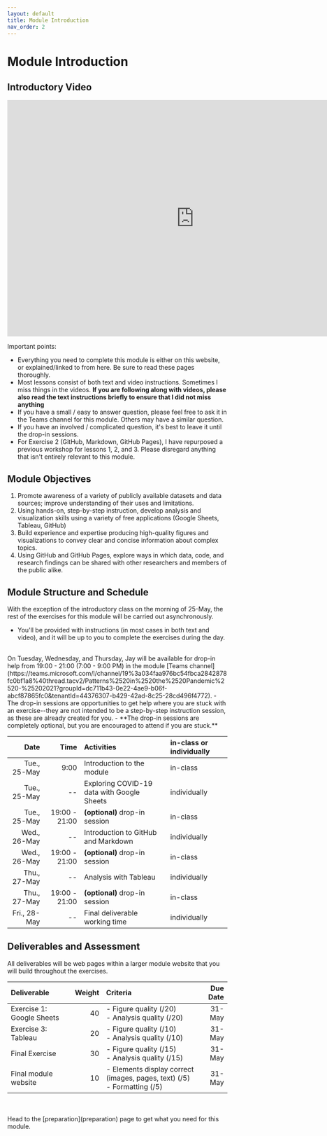 ```yaml
---
layout: default
title: Module Introduction
nav_order: 2
---
```


# Module Introduction

## Introductory Video
<iframe height="540" width="853" allowfullscreen frameborder=0 src="https://echo360.ca/media/438a0d58-2fd0-488c-9653-207673da433c/public?autoplay=false&automute=false"></iframe>

Important points: 
- Everything you need to complete this module is either on this website, or explained/linked to from here. Be sure to read these pages thoroughly.
- Most lessons consist of both text and video instructions. Sometimes I miss things in the videos. **If you are following along with videos, please also read the text instructions briefly to ensure that I did not miss anything**
- If you have a small / easy to answer question, please feel free to ask it in the Teams channel for this module. Others may have a similar question. 
- If you have an involved / complicated question, it's best to leave it until the drop-in sessions.
- For Exercise 2 (GitHub, Markdown, GitHub Pages), I have repurposed a previous workshop for lessons 1, 2, and 3. Please disregard anything that isn't entirely relevant to this module.  

## Module Objectives
1.	Promote awareness of a variety of publicly available datasets and data sources; improve understanding of their uses and limitations.
2.	Using hands-on, step-by-step instruction, develop analysis and visualization skills using a variety of free applications (Google Sheets, Tableau, GitHub)
3.	Build experience and expertise producing high-quality figures and visualizations to convey clear and concise information about complex topics. 
4.	Using GitHub and GitHub Pages, explore ways in which data, code, and research findings can be shared with other researchers and members of the public alike. 

## Module Structure and Schedule 
With the exception of the introductory class on the morning of 25-May, the rest of the exercises for this module will be carried out asynchronously. 
- You'll be provided with instructions (in most cases in both text and video), and it will be up to you to complete the exercises during the day.  
<br>
On Tuesday, Wednesday, and Thursday, Jay will be available for drop-in help from 19:00 - 21:00 (7:00 - 9:00 PM) in the module [Teams channel](https://teams.microsoft.com/l/channel/19%3a034faa976bc54fbca2842878fc0bf1a8%40thread.tacv2/Patterns%2520in%2520the%2520Pandemic%2520-%25202021?groupId=dc711b43-0e22-4ae9-b06f-abcf87865fc0&tenantId=44376307-b429-42ad-8c25-28cd496f4772). 
- The drop-in sessions are opportunities to get help where you are stuck with an exercise--they are not intended to be a step-by-step instruction session, as these are already created for you. 
- **The drop-in sessions are completely optional, but you are encouraged to attend if you are stuck.**

|Date|Time|Activities|in-class or individually| 
|---:|---:|:---|:---|
|Tue., 25-May|9:00|Introduction to the module|in-class|
|Tue., 25-May|--|Exploring COVID-19 data with Google Sheets|individually|
|Tue., 25-May|19:00 - 21:00|**(optional)** drop-in session|in-class|
|Wed., 26-May|--|Introduction to GitHub and Markdown|individually|
|Wed., 26-May|19:00 - 21:00|**(optional)** drop-in session|in-class|
|Thu., 27-May|--|Analysis with Tableau|individually|
|Thu., 27-May|19:00 - 21:00|**(optional)** drop-in session|in-class|
|Fri., 28-May|--|Final deliverable working time|individually|

## Deliverables and Assessment
All deliverables will be web pages within a larger module website that you will build throughout the exercises.  

|Deliverable|Weight|Criteria|Due Date|
|:---|---:|:---|---:|
|Exercise 1: Google Sheets|40|- Figure quality (/20) <br> - Analysis quality (/20) |31-May|
|Exercise 3: Tableau|20|- Figure quality (/10) <br> - Analysis quality (/10) |31-May|
|Final Exercise|30|- Figure quality (/15) <br> - Analysis quality (/15) |31-May|
|Final module website|10|- Elements display correct (images, pages, text) (/5) <br> - Formatting (/5) |31-May|

<br>
<br>
Head to the [preparation](preparation) page to get what you need for this module.  
